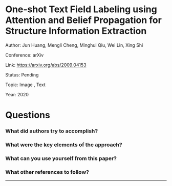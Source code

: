 # One-shot Text Field Labeling using Attention and Belief Propagation for Structure Information Extraction
Author: Jun Huang, Mengli Cheng, Minghui Qiu, Wei Lin, Xing Shi

Conference: arXiv

Link: https://arxiv.org/abs/2009.04153

Status: Pending

Topic: Image , Text 

Year: 2020

# Questions

### What did authors try to accomplish?

### What were the key elements of the approach?

### What can you use yourself from this paper?

### What other references to follow?

---
